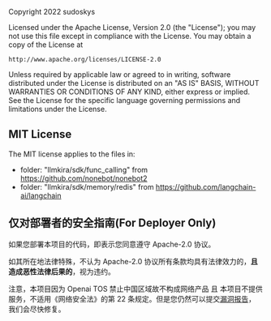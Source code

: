 Copyright 2022 sudoskys

Licensed under the Apache License, Version 2.0 (the "License");
you may not use this file except in compliance with the License.
You may obtain a copy of the License at

    http://www.apache.org/licenses/LICENSE-2.0

Unless required by applicable law or agreed to in writing, software
distributed under the License is distributed on an "AS IS" BASIS,
WITHOUT WARRANTIES OR CONDITIONS OF ANY KIND, either express or implied.
See the License for the specific language governing permissions and
limitations under the License.

## MIT License

The MIT license applies to the files in:

- folder: "llmkira/sdk/func_calling" from https://github.com/nonebot/nonebot2
- folder: "llmkira/sdk/memory/redis" from https://github.com/langchain-ai/langchain

## 仅对部署者的安全指南(For Deployer Only)

如果您部署本项目的代码，即表示您同意遵守 Apache-2.0 协议。

如其所在地法律特殊，不认为 Apache-2.0 协议所有条款均具有法律效力的，**且造成恶性法律后果的**，视为违约。

注意，本项目因为 Openai TOS 禁止中国区域故不构成网络产品 且 本项目不提供服务，不适用《网络安全法》的第 22
条规定。但是您仍然可以提交[漏洞报告](https://github.com/LlmKira/Openaibot/security/advisories)， 我们会尽快修复。
